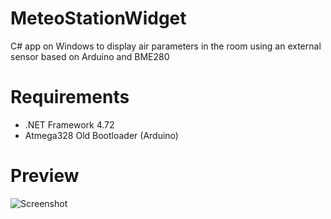 # MeteoStationWidget
C# app on Windows to display air parameters in the room using an external sensor based on Arduino and BME280
# Requirements
- .NET Framework 4.72
- Atmega328 Old Bootloader (Arduino)
# Preview
![Screenshot](https://user-images.githubusercontent.com/73076392/154717034-84558a12-0957-447a-8abd-004c6749bf8b.png)
